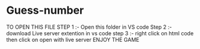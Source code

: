 # Guess-number
TO OPEN THIS FILE 
STEP 1 :- Open this folder in VS code
Step 2 :- download Live server extention in vs code
step 3 :- right click on html code then click on open with live server 
ENJOY THE GAME
